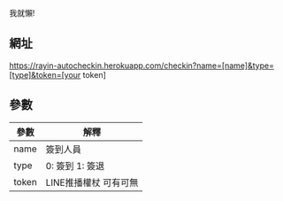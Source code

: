 我就懶!

## 網址
https://rayin-autocheckin.herokuapp.com/checkin?name=[name]&type=[type]&token=[your token]

## 參數

| 參數  | 解釋 |
| ----- | ----------- |
| name  | 簽到人員    |
| type  | 0: 簽到 1: 簽退 |
| token | LINE推播權杖 可有可無 |